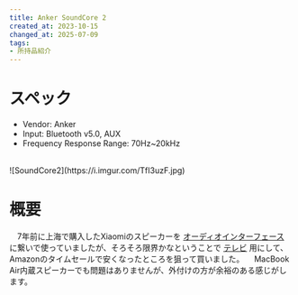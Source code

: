 ```yaml
---
title: Anker SoundCore 2
created_at: 2023-10-15
changed_at: 2025-07-09
tags:
- 所持品紹介
---
```


# スペック
- Vendor: Anker
- Input: Bluetooth v5.0, AUX
- Frequency Response Range: 70Hz~20kHz
<br>
![SoundCore2](https://i.imgur.com/TfI3uzF.jpg)

# 概要
　7年前に上海で購入したXiaomiのスピーカーを [オーディオインターフェース](https://hamachi.osaka/posts/us1x2hr/) に繋いで使っていましたが、そろそろ限界かなということで [テレビ](https://hamachi.osaka/posts/f04h/) 用にして、Amazonのタイムセールで安くなったところを狙って買いました。
　MacBook Air内蔵スピーカーでも問題はありませんが、外付けの方が余裕のある感じがします。